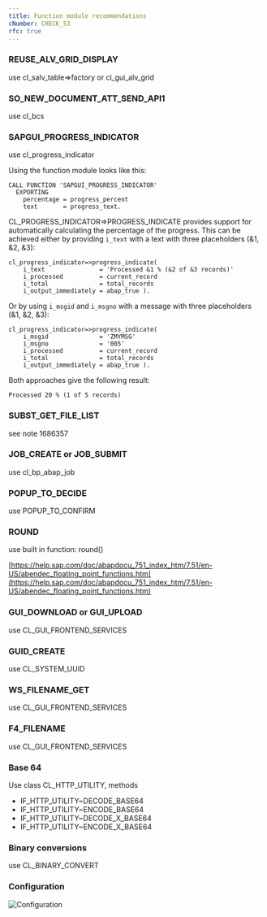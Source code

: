 ```yaml
---
title: Function module recommendations
cNumber: CHECK_53
rfc: true
---
```


### REUSE_ALV_GRID_DISPLAY
use cl_salv_table=>factory or cl_gui_alv_grid

### SO_NEW_DOCUMENT_ATT_SEND_API1
use cl_bcs

### SAPGUI_PROGRESS_INDICATOR
use cl_progress_indicator

Using the function module looks like this:

```abap
CALL FUNCTION 'SAPGUI_PROGRESS_INDICATOR'
  EXPORTING
    percentage = progress_percent
    text       = progress_text.
```

CL_PROGRESS_INDICATOR=>PROGRESS_INDICATE provides support for automatically calculating the percentage of the progress. 
This can be achieved either by providing ```i_text``` with a text with three placeholders (&1, &2, &3):

```abap
cl_progress_indicator=>progress_indicate(
    i_text               = 'Processed &1 % (&2 of &3 records)'
    i_processed          = current_record
    i_total              = total_records
    i_output_immediately = abap_true ).
```

Or by using ```i_msgid``` and ```i_msgno``` with a message with three placeholders (&1, &2, &3):

```abap
cl_progress_indicator=>progress_indicate(
    i_msgid              = 'ZMYMSG'
    i_msgno              = '005'
    i_processed          = current_record
    i_total              = total_records
    i_output_immediately = abap_true ).
```

Both approaches give the following result:

```Processed 20 % (1 of 5 records)```

### SUBST_GET_FILE_LIST
see note 1686357

### JOB_CREATE or JOB_SUBMIT
use cl_bp_abap_job

### POPUP_TO_DECIDE
use POPUP_TO_CONFIRM

### ROUND
use built in function: round()

[https://help.sap.com/doc/abapdocu_751_index_htm/7.51/en-US/abendec_floating_point_functions.htm](https://help.sap.com/doc/abapdocu_751_index_htm/7.51/en-US/abendec_floating_point_functions.htm)

### GUI_DOWNLOAD or GUI_UPLOAD
use CL_GUI_FRONTEND_SERVICES

### GUID_CREATE
use CL_SYSTEM_UUID

### WS_FILENAME_GET
use CL_GUI_FRONTEND_SERVICES

### F4_FILENAME
use CL_GUI_FRONTEND_SERVICES

### Base 64
Use class CL_HTTP_UTILITY, methods
* IF_HTTP_UTILITY~DECODE_BASE64
* IF_HTTP_UTILITY~ENCODE_BASE64
* IF_HTTP_UTILITY~DECODE_X_BASE64
* IF_HTTP_UTILITY~ENCODE_X_BASE64

### Binary conversions
use CL_BINARY_CONVERT

### Configuration
![Configuration](/img/53_conf.png)


